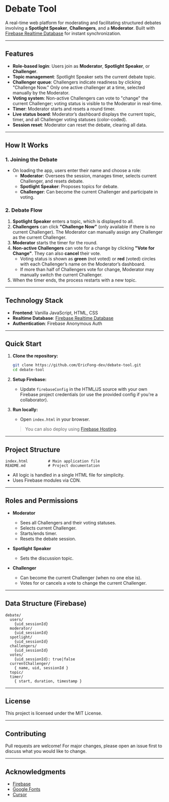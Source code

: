 # Debate Tool

A real-time web platform for moderating and facilitating structured debates involving a **Spotlight Speaker**, **Challengers**, and a **Moderator**. Built with [Firebase Realtime Database](https://firebase.google.com/) for instant synchronization.

---

## Features

- **Role-based login**: Users join as **Moderator**, **Spotlight Speaker**, or **Challenger**.
- **Topic management**: Spotlight Speaker sets the current debate topic.
- **Challenger queue**: Challengers indicate readiness by clicking "Challenge Now." Only one active challenger at a time, selected manually by the Moderator.
- **Voting system**: Non-active Challengers can vote to "change" the current Challenger; voting status is visible to the Moderator in real-time.
- **Timer**: Moderator starts and resets a round timer.
- **Live status board**: Moderator’s dashboard displays the current topic, timer, and all Challenger voting statuses (color-coded).
- **Session reset**: Moderator can reset the debate, clearing all data.

---

## How It Works

### 1. Joining the Debate

- On loading the app, users enter their name and choose a role:
  - **Moderator**: Oversees the session, manages timer, selects current Challenger, and resets debate.
  - **Spotlight Speaker**: Proposes topics for debate.
  - **Challenger**: Can become the current Challenger and participate in voting.

### 2. Debate Flow

1. **Spotlight Speaker** enters a topic, which is displayed to all.
2. **Challengers** can click **"Challenge Now"** (only available if there is no current Challenger). The Moderator can manually assign any Challenger as the current Challenger.
3. **Moderator** starts the timer for the round.
4. **Non-active Challengers** can vote for a change by clicking **"Vote for Change"**. They can also **cancel** their vote.
   - Voting status is shown as **green** (not voted) or **red** (voted) circles with each Challenger’s name on the Moderator’s dashboard.
   - If more than half of Challengers vote for change, Moderator may manually switch the current Challenger.
5. When the timer ends, the process restarts with a new topic.

---

## Technology Stack

- **Frontend**: Vanilla JavaScript, HTML, CSS
- **Realtime Database**: [Firebase Realtime Database](https://firebase.google.com/docs/database)
- **Authentication**: Firebase Anonymous Auth

---

## Quick Start

1. **Clone the repository:**
   ```bash
   git clone https://github.com/EricFong-dev/debate-tool.git
   cd debate-tool
   ```

2. **Setup Firebase:**
   - Update `firebaseConfig` in the HTML/JS source with your own Firebase project credentials (or use the provided config if you're a collaborator).

3. **Run locally:**
   - Open `index.html` in your browser.

   > You can also deploy using [Firebase Hosting](https://firebase.google.com/docs/hosting).

---

## Project Structure

```
index.html         # Main application file
README.md          # Project documentation
```

- All logic is handled in a single HTML file for simplicity.
- Uses Firebase modules via CDN.

---

## Roles and Permissions

- **Moderator**
  - Sees all Challengers and their voting statuses.
  - Selects current Challenger.
  - Starts/ends timer.
  - Resets the debate session.

- **Spotlight Speaker**
  - Sets the discussion topic.

- **Challenger**
  - Can become the current Challenger (when no one else is).
  - Votes for or cancels a vote to change the current Challenger.

---

## Data Structure (Firebase)

```
debate/
  users/
    {uid_sessionId}
  moderator/
    {uid_sessionId}
  spotlight/
    {uid_sessionId}
  challengers/
    {uid_sessionId}
  votes/
    {uid_sessionId}: true|false
  currentChallenger/
    { name, uid, sessionId }
  topic/
  timer/
    { start, duration, timestamp }
```

---

## License

This project is licensed under the MIT License.

---

## Contributing

Pull requests are welcome! For major changes, please open an issue first to discuss what you would like to change.

---

## Acknowledgments

- [Firebase](https://firebase.google.com/)
- [Google Fonts](https://fonts.google.com/)
- [Cursor](https://www.cursor.com/)
```
